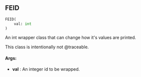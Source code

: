 ## FEID
```python
FEID(
	val: int
)
```
An int wrapper class that can change how it's values are printed.

This class is intentionally not @traceable.


#### Args:

* **val** :  An integer id to be wrapped.